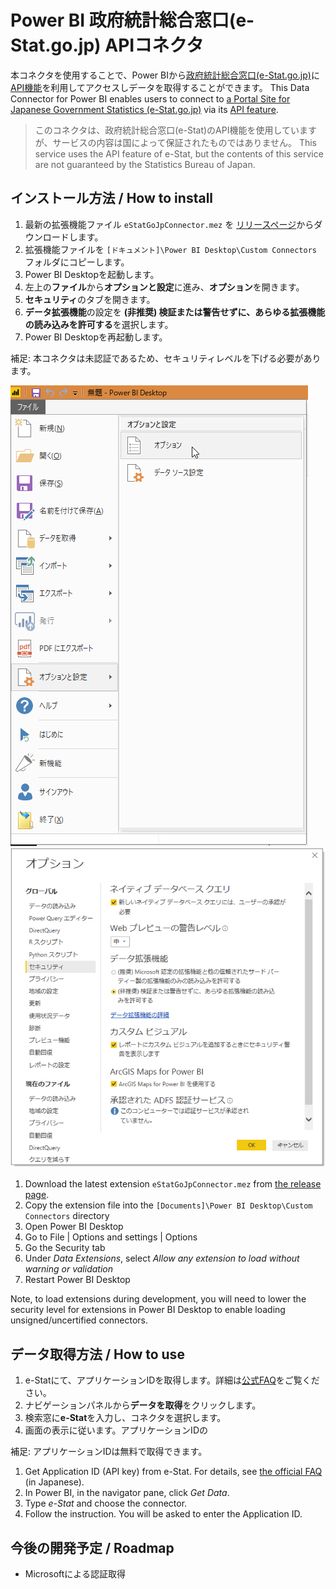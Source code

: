 
# Power BI 政府統計総合窓口(e-Stat.go.jp) APIコネクタ
本コネクタを使用することで、Power BIから[政府統計総合窓口(e-Stat.go.jp)](https://www.e-stat.go.jp/)に[API機能](https://www.e-stat.go.jp/api/)を利用してアクセスしデータを取得することができます。
This Data Connector for Power BI enables users to connect to [a Portal Site for Japanese Government Statistics (e-Stat.go.jp)](https://www.e-stat.go.jp/en) via its [API feature](https://www.e-stat.go.jp/en/developer).


> このコネクタは、政府統計総合窓口(e-Stat)のAPI機能を使用していますが、サービスの内容は国によって保証されたものではありません。
> This service uses the API feature of e-Stat, but the contents of this
> service are not guaranteed by the Statistics Bureau of Japan.

## インストール方法 / How to install
1.  最新の拡張機能ファイル `eStatGoJpConnector.mez` を [リリースページ](https://github.com/tsuga/eStatGoJpConnector/releases/download/v0.1.0/eStatGoJpConnector.mez)からダウンロードします。
2. 拡張機能ファイルを `[ドキュメント]\Power BI Desktop\Custom Connectors` フォルダにコピーします。
3.  Power BI Desktopを起動します。
4.  左上の**ファイル**から**オプションと設定**に進み、**オプション**を開きます。
5.  **セキュリティ**のタブを開きます。
6.  **データ拡張機能**の設定を **(非推奨) 検証または警告せずに、あらゆる拡張機能の読み込みを許可する**を選択します。
7.  Power BI Desktopを再起動します。

補足: 本コネクタは未認証であるため、セキュリティレベルを下げる必要があります。

![Step 4](https://raw.githubusercontent.com/tsuga/eStatGoJpConnector/master/blobs/setting-1.png)
![Step 6](https://raw.githubusercontent.com/tsuga/eStatGoJpConnector/master/blobs/setting-2.png)

1.  Download the latest extension `eStatGoJpConnector.mez` from [the release page](https://github.com/tsuga/eStatGoJpConnector/releases/download/v0.1.0/eStatGoJpConnector.mez).
2. Copy the extension file into the  `[Documents]\Power BI Desktop\Custom Connectors`  directory
3.  Open Power BI Desktop
4.  Go to File | Options and settings | Options
5.  Go the Security tab
6.  Under  _Data Extensions_, select  _Allow any extension to load without warning or validation_
7.  Restart Power BI Desktop

Note, to load extensions during development, you will need to lower the security level for extensions in Power BI Desktop to enable loading unsigned/uncertified connectors.

## データ取得方法 / How to use

1. e-Statにて、アプリケーションIDを取得します。詳細は[公式FAQ](https://www.e-stat.go.jp/api/api-dev/faq#q_3)をご覧ください。
2. ナビゲーションパネルから**データを取得**をクリックします。
3. 検索窓に**e-Stat**を入力し、コネクタを選択します。
4. 画面の表示に従います。アプリケーションIDの

補足: アプリケーションIDは無料で取得できます。

1. Get Application ID (API key) from e-Stat. For details, see [the official FAQ](https://www.e-stat.go.jp/api/api-dev/faq#q_3) (in Japanese).
2. In Power BI, in the navigator pane, click _Get Data_.
3. Type _e-Stat_ and choose the connector.
4. Follow the instruction. You will be asked to enter the Application ID.
 
 
## 今後の開発予定 / Roadmap

 - Microsoftによる認証取得